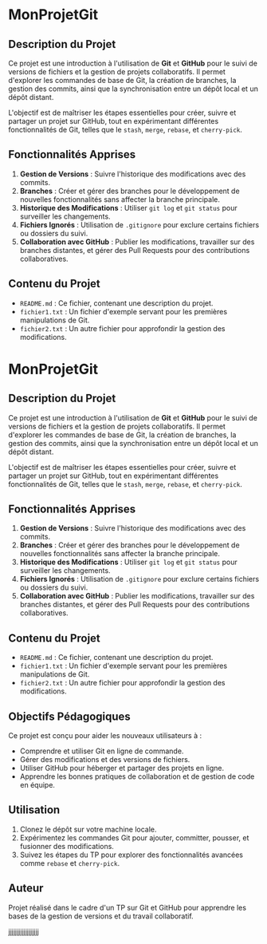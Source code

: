 # MonProjetGit

## Description du Projet
Ce projet est une introduction à l'utilisation de **Git** et **GitHub** pour le suivi de versions de fichiers et la gestion de projets collaboratifs. Il permet d'explorer les commandes de base de Git, la création de branches, la gestion des commits, ainsi que la synchronisation entre un dépôt local et un dépôt distant.

L'objectif est de maîtriser les étapes essentielles pour créer, suivre et partager un projet sur GitHub, tout en expérimentant différentes fonctionnalités de Git, telles que le `stash`, `merge`, `rebase`, et `cherry-pick`.

## Fonctionnalités Apprises
1. **Gestion de Versions** : Suivre l'historique des modifications avec des commits.
2. **Branches** : Créer et gérer des branches pour le développement de nouvelles fonctionnalités sans affecter la branche principale.
3. **Historique des Modifications** : Utiliser `git log` et `git status` pour surveiller les changements.
4. **Fichiers Ignorés** : Utilisation de `.gitignore` pour exclure certains fichiers ou dossiers du suivi.
5. **Collaboration avec GitHub** : Publier les modifications, travailler sur des branches distantes, et gérer des Pull Requests pour des contributions collaboratives.

## Contenu du Projet
- `README.md` : Ce fichier, contenant une description du projet.
- `fichier1.txt` : Un fichier d'exemple servant pour les premières manipulations de Git.
- `fichier2.txt` : Un autre fichier pour approfondir la gestion des modifications.
# MonProjetGit

## Description du Projet
Ce projet est une introduction à l'utilisation de **Git** et **GitHub** pour le suivi de versions de fichiers et la gestion de projets collaboratifs. Il permet d'explorer les commandes de base de Git, la création de branches, la gestion des commits, ainsi que la synchronisation entre un dépôt local et un dépôt distant.

L'objectif est de maîtriser les étapes essentielles pour créer, suivre et partager un projet sur GitHub, tout en expérimentant différentes fonctionnalités de Git, telles que le `stash`, `merge`, `rebase`, et `cherry-pick`.

## Fonctionnalités Apprises
1. **Gestion de Versions** : Suivre l'historique des modifications avec des commits.
2. **Branches** : Créer et gérer des branches pour le développement de nouvelles fonctionnalités sans affecter la branche principale.
3. **Historique des Modifications** : Utiliser `git log` et `git status` pour surveiller les changements.
4. **Fichiers Ignorés** : Utilisation de `.gitignore` pour exclure certains fichiers ou dossiers du suivi.
5. **Collaboration avec GitHub** : Publier les modifications, travailler sur des branches distantes, et gérer des Pull Requests pour des contributions collaboratives.

## Contenu du Projet
- `README.md` : Ce fichier, contenant une description du projet.
- `fichier1.txt` : Un fichier d'exemple servant pour les premières manipulations de Git.
- `fichier2.txt` : Un autre fichier pour approfondir la gestion des modifications.

## Objectifs Pédagogiques
Ce projet est conçu pour aider les nouveaux utilisateurs à :
- Comprendre et utiliser Git en ligne de commande.
- Gérer des modifications et des versions de fichiers.
- Utiliser GitHub pour héberger et partager des projets en ligne.
- Apprendre les bonnes pratiques de collaboration et de gestion de code en équipe.

## Utilisation
1. Clonez le dépôt sur votre machine locale.
2. Expérimentez les commandes Git pour ajouter, committer, pousser, et fusionner des modifications.
3. Suivez les étapes du TP pour explorer des fonctionnalités avancées comme `rebase` et `cherry-pick`.

## Auteur
Projet réalisé dans le cadre d'un TP sur Git et GitHub pour apprendre les bases de la gestion de versions et du travail collaboratif.

jjjjjjjjjjjjjjjjjj
